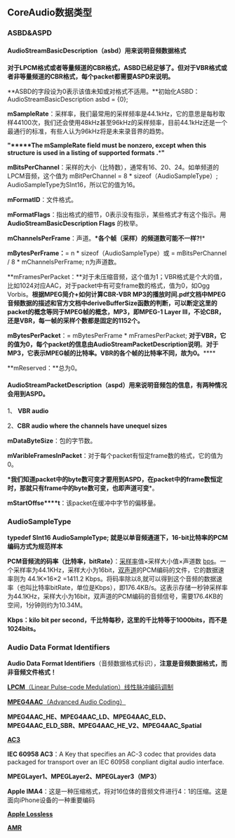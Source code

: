 ## CoreAudio数据类型



### ASBD&ASPD



#### AudioStreamBasicDescription（asbd）用来说明音频数据格式

**对于LPCM格式或者等量频道的CBR格式，ASBD已经足够了。但对于VBR格式或者非等量频道的CBR格式，每个packet都需要ASPD来说明。**

**ASBD的字段设为0表示该值未知或对格式不适用。**初始化ASBD：AudioStreamBasicDescription asbd = {0};

**mSampleRate**：采样率，我们最常用的采样频率是44.1kHz，它的意思是每秒取样44100次，我们还会使用48kHz甚至96kHz的采样频率，目前44.1kHz还是一个最通行的标准，有些人认为96kHz将是未来录音界的趋势。

**"****\*The mSampleRate field must be nonzero, except when this structure is used in a listing of supported formats .*****"**

**mBitsPerChannel**：采样的大小（比特数），通常有16、20、24。如单频道的LPCM音频，这个值为 mBitPerChannel = 8 * sizeof（AudioSampleType）; AudioSampleType为SInt16，所以它的值为16。

**mFormatID**：文件格式。

**mFormatFlags**：指出格式的细节，0表示没有指示，某些格式才有这个指示。用 **AudioStreamBasicDescription Flags** 的枚举。

**mChannelsPerFrame**：声道。**\*各个帧（采样）的频道数可能不一样?!***

**mBytesPerFrame：**= n * sizeof（AudioSampleType）或 = mBitsPerChannel / 8 * mChannelsPerFrame; n为声道数。

**mFramesPerPacket：**对于未压缩音频，这个值为1；VBR格式是个大的值，比如1024对应AAC，对于packet中有可变frame数的格式，值为0，如Ogg Vorbis。**根据MPEG简介+如何计算CBR-VBR MP3的播放时间.pdf文档中MPEG音频数据的描述和官方文档中deriveBufferSize函数的判断，可以断定这里的packet的概念等同于MPEG帧的概念，MP3，即MPEG-1 Layer III，不论CBR，还是VBR，每一帧的采样个数都是固定的1152个。**

**mBytesPerPacket**：= mBytesPerFrame * mFramesPerPacket; **对于VBR，它的值为0，每个packet的信息由AudioStreamPacketDescription说明**。**对于MP3，它表示MPEG帧的比特率。VBR的各个帧的比特率不同，故为0。******

**mReserved：**总为0。



#### AudioStreamPacketDescription（aspd）用来说明音频包的信息，有两种情况会用到ASPD。

1、 **VBR audio**

2、**CBR audio where the channels have unequel sizes** 

**mDataByteSize**：包的字节数。

**mVaribleFramesInPacket**：对于每个packet有恒定frame数的格式，它的值为0。

**\*我们知道packet中的byte数可变才要用到ASPD，在packet中的frame数恒定时，那就只有frame中的byte数可变，也即声道可变***。

**mStartOffse****t**：该packet在缓冲中字节的偏移量。



### AudioSampleType

**typedef SInt16 AudioSampleType;  就是以单音频通道下，16-bit比特率的PCM编码方式为规范样本**

**PCM音频流的码率（比特率，bitRate）**：[采样率](http://baike.baidu.com/view/53433.htm)值×采样大小值×声道数 [bps](http://baike.baidu.com/view/32601.htm)。一个采样率为44.1KHz，采样大小为16bit，[双声道](http://baike.baidu.com/view/133690.htm)的PCM编码的文件，它的数据速率则为 44.1K×16×2 =1411.2 Kbps。将码率除以8,就可以得到这个音频的数据速率（也叫比特率bitRate，单位是Kbps），即176.4KB/s。这表示存储一秒钟采样率为44.1KHz，采样大小为16bit，双声道的PCM编码的音频信号，需要176.4KB的空间，1分钟则约为10.34M。

**Kbps：kilo bit per second，千比特每秒，这里的千比特等于1000bits，而不是1024bits。**



### Audio Data Format Identifiers

**Audio Data Format Identifiers**（音频数据格式标识），**注意是音频数据格式，而非音频文件格式！**

 [**LPCM**（Linear Pulse-code Medulation）线性脉冲编码调制](http://baike.baidu.com/view/1548718.htm)

[**MPEG4AAC**（Advanced Audio Coding）](http://baike.baidu.com/view/662413.htm)

**MPEG4AAC_HE、MPEG4AAC_LD、MPEG4AAC_ELD、MPEG4AAC_ELD_SBR、MPEG4AAC_HE_V2、MPEG4AAC_Spatial**

 [**AC3**](http://baike.baidu.com/view/172055.htm)

**IEC 60958 AC3**：A Key that specifies an AC-3 codec that provides data packaged for transport over an IEC 60958 conpliant digital audio interface.

**MPEGLayer1、MPEGLayer2、MPEGLayer3（MP3）**

**Apple IMA4**：这是一种压缩格式，将对16位体的音频文件进行4：1的压缩。这是面向iPhone设备的一种重要编码

[**Apple Lossless**](http://zh.wikipedia.org/wiki/Apple_Lossless) 

[**AMR**](http://zh.wikipedia.org/wiki/%E8%87%AA%E9%80%82%E5%BA%94%E5%A4%9A%E9%80%9F%E7%8E%87%E9%9F%B3%E9%A2%91%E5%8E%8B%E7%BC%A9) 